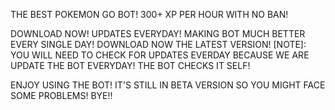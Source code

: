 THE BEST POKEMON GO BOT! 300+ XP PER HOUR WITH NO BAN!

DOWNLOAD NOW! UPDATES EVERYDAY! MAKING BOT MUCH BETTER EVERY SINGLE DAY!
DOWNLOAD NOW THE LATEST VERSION!
[NOTE]: YOU WILL NEED TO CHECK FOR UPDATES EVERDAY BECAUSE WE ARE UPDATE THE BOT EVERYDAY! THE BOT CHECKS IT SELF!

ENJOY USING THE BOT! IT'S STILL IN BETA VERSION SO YOU MIGHT FACE SOME PROBLEMS! BYE!!
